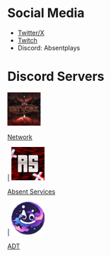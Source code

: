 # Social Media
* [Twitter/X](https://x.com/absentplays)
* [Twitch](https://www.twitch.tv/absentplays)
* Discord: Absentplays

# Discord Servers

<img src="/assets/images/network.png" alt="Network" width="75" height="75">

[Network](https://discord.gg/Da73My9ng2)

| <img src="assets/images/AS.png" alt="AS" width="75" height="75">

[Absent Services](https://discord.gg/SD5AsvPrZW)

| <img src="/assets/images/ADT.png" alt="ADT" width="75" height="75">

[ADT](https://discord.gg/SHPab9YH6T)

